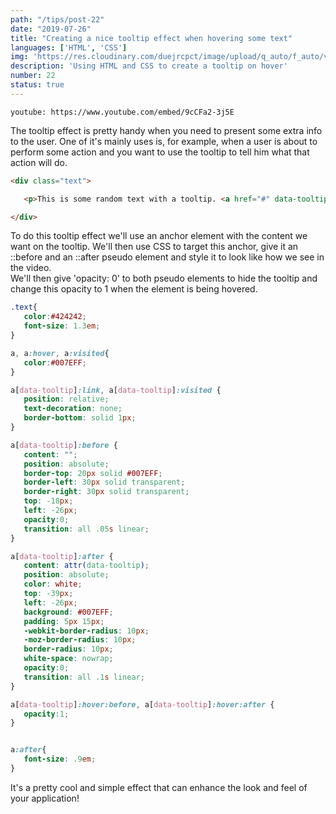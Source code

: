 ```yaml
---
path: "/tips/post-22"
date: "2019-07-26"
title: "Creating a nice tooltip effect when hovering some text"
languages: ['HTML', 'CSS']
img: 'https://res.cloudinary.com/duejrcpct/image/upload/q_auto/f_auto/v1586692555/tips/22-1_fockfh.jpg'
description: 'Using HTML and CSS to create a tooltip on hover'
number: 22
status: true
---
```


`youtube: https://www.youtube.com/embed/9cCFa2-3j5E`

The tooltip effect is pretty handy when you need to present some extra info to the user. One of it's mainly uses is, for example, when a user is about to perform some action and you want to use the tooltip to tell him what that action will do.

 ```html
<div class="text">

    <p>This is some random text with a tooltip. <a href="#" data-tooltip="I'm a f*cking tooltip!">Hover me</a> to see the tooltip!</p>

</div>
 ```

To do this tooltip effect we'll use an anchor element with the content we want on the tooltip. We'll then use CSS to target this anchor, give it an ::before and an ::after pseudo element and style it to look like how we see in the video.  
We'll then give 'opacity: 0' to both pseudo elements to hide the tooltip and change this opacity to 1 when the element is being hovered.


 ```css
.text{
    color:#424242;
    font-size: 1.3em;
}

a, a:hover, a:visited{
    color:#007EFF;
}

a[data-tooltip]:link, a[data-tooltip]:visited {
    position: relative;
    text-decoration: none;
    border-bottom: solid 1px;
}

a[data-tooltip]:before {
    content: "";
    position: absolute;
    border-top: 20px solid #007EFF;
    border-left: 30px solid transparent;
    border-right: 30px solid transparent;
    top: -18px;
    left: -26px;
    opacity:0;
    transition: all .05s linear;
}

a[data-tooltip]:after {
    content: attr(data-tooltip);
    position: absolute;
    color: white;
    top: -39px;
    left: -26px;
    background: #007EFF;
    padding: 5px 15px;
    -webkit-border-radius: 10px;
    -moz-border-radius: 10px;
    border-radius: 10px;
    white-space: nowrap;
    opacity:0;
    transition: all .1s linear;
}

a[data-tooltip]:hover:before, a[data-tooltip]:hover:after {
    opacity:1;
}


a:after{
    font-size: .9em;
}
 ```
  It's a pretty cool and simple effect that can enhance the look and feel of your application!